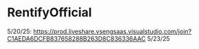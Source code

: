 # RentifyOfficial

5/20/25: https://prod.liveshare.vsengsaas.visualstudio.com/join?C1AEDA6DCFB837658288B263D8C836336AAC
5/23/25
